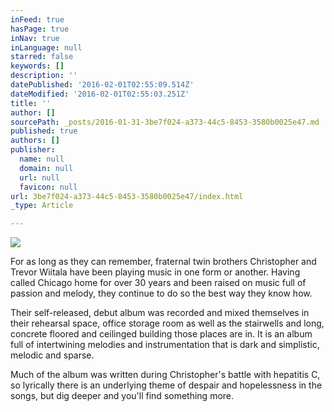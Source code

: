 ```yaml
---
inFeed: true
hasPage: true
inNav: true
inLanguage: null
starred: false
keywords: []
description: ''
datePublished: '2016-02-01T02:55:09.514Z'
dateModified: '2016-02-01T02:55:03.251Z'
title: ''
author: []
sourcePath: _posts/2016-01-31-3be7f024-a373-44c5-8453-3580b0025e47.md
published: true
authors: []
publisher:
  name: null
  domain: null
  url: null
  favicon: null
url: 3be7f024-a373-44c5-8453-3580b0025e47/index.html
_type: Article

---
```

![](https://s3-us-west-2.amazonaws.com/the-grid-img/p/3ba3abc840ac220f238b0e0d570ea78ff06193a1.jpg)

For as long as they can 
remember, fraternal twin brothers Christopher and Trevor Wiitala have 
been playing music in one form or another. Having called Chicago home 
for over 30 years and been raised on music full of passion and melody, 
they continue to do so the best way they know how.

Their self-released, debut album was recorded and mixed themselves in their rehearsal space, office 
storage room as well as the stairwells and long, concrete floored and 
ceilinged building those places are in. It is an album full of 
intertwining melodies and instrumentation that is dark and simplistic, 
melodic and sparse.

Much of the album was written during 
Christopher's battle with hepatitis C, so lyrically there is an 
underlying theme of despair and hopelessness in the songs, but dig 
deeper and you'll find something more.